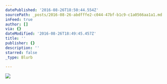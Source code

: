 ```yaml
---
datePublished: '2016-08-26T18:50:44.554Z'
sourcePath: _posts/2016-08-26-abdfffe2-c044-47bf-b1c9-c1a0566aa1a1.md
inFeed: true
author: []
via: {}
dateModified: '2016-08-26T18:49:45.457Z'
title: ''
publisher: {}
description: ''
starred: false
_type: Blurb

---
```

![](https://the-grid-user-content.s3-us-west-2.amazonaws.com/7d05ff2f-3dae-4fa7-b1d8-d768effce3c0.jpg)